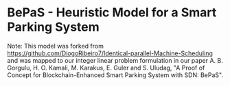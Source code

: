 # BePaS - Heuristic Model for a Smart Parking System
Note: This model was forked from https://github.com/DiogoRibeiro7/Identical-parallel-Machine-Scheduling and was mapped to our integer linear problem formulation in our paper A. B. Gorgulu, H. O. Kamali, M. Karakus, E. Guler and S. Uludag, "A Proof of Concept for Blockchain-Enhanced Smart Parking System with SDN: BePaS".
